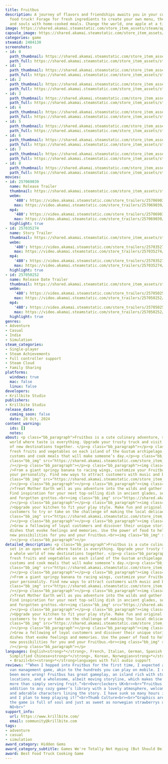 ```yaml
---
title: Fruitbus
description: A journey of flavors and friendships awaits you in your cozy, customisable
  food truck! Forage for fresh ingredients to create your own menu, then feed tummies
  and souls with home-cooked meals. Change the world, one apple at a time.
image: https://shared.akamai.steamstatic.com/store_item_assets/steam/apps/2484130/header.jpg?t=1732473233
capsule_image: https://shared.akamai.steamstatic.com/store_item_assets/steam/apps/2484130/capsule_231x87.jpg?t=1732473233
categories: game
steamid: 2484130
screenshots:
- id: 0
  path_thumbnail: https://shared.akamai.steamstatic.com/store_item_assets/steam/apps/2484130/ss_4161b02e62449041df4727a43cc5e31a32248e3e.600x338.jpg?t=1732473233
  path_full: https://shared.akamai.steamstatic.com/store_item_assets/steam/apps/2484130/ss_4161b02e62449041df4727a43cc5e31a32248e3e.1920x1080.jpg?t=1732473233
- id: 1
  path_thumbnail: https://shared.akamai.steamstatic.com/store_item_assets/steam/apps/2484130/ss_9cf2c51cd6f63b6f9975ae5e62c90cc341a859c7.600x338.jpg?t=1732473233
  path_full: https://shared.akamai.steamstatic.com/store_item_assets/steam/apps/2484130/ss_9cf2c51cd6f63b6f9975ae5e62c90cc341a859c7.1920x1080.jpg?t=1732473233
- id: 2
  path_thumbnail: https://shared.akamai.steamstatic.com/store_item_assets/steam/apps/2484130/ss_a551f2d18604fa5affae3c90ef0acc24b905be71.600x338.jpg?t=1732473233
  path_full: https://shared.akamai.steamstatic.com/store_item_assets/steam/apps/2484130/ss_a551f2d18604fa5affae3c90ef0acc24b905be71.1920x1080.jpg?t=1732473233
- id: 3
  path_thumbnail: https://shared.akamai.steamstatic.com/store_item_assets/steam/apps/2484130/ss_6744465b572b513ebb5279a9e8a809560efc6e21.600x338.jpg?t=1732473233
  path_full: https://shared.akamai.steamstatic.com/store_item_assets/steam/apps/2484130/ss_6744465b572b513ebb5279a9e8a809560efc6e21.1920x1080.jpg?t=1732473233
- id: 4
  path_thumbnail: https://shared.akamai.steamstatic.com/store_item_assets/steam/apps/2484130/ss_715a3e7aff4a5b9de8327ae2e0e58d20d09570cd.600x338.jpg?t=1732473233
  path_full: https://shared.akamai.steamstatic.com/store_item_assets/steam/apps/2484130/ss_715a3e7aff4a5b9de8327ae2e0e58d20d09570cd.1920x1080.jpg?t=1732473233
- id: 5
  path_thumbnail: https://shared.akamai.steamstatic.com/store_item_assets/steam/apps/2484130/ss_63d97f15e5ac660bb62c390606f5d923d6221ad5.600x338.jpg?t=1732473233
  path_full: https://shared.akamai.steamstatic.com/store_item_assets/steam/apps/2484130/ss_63d97f15e5ac660bb62c390606f5d923d6221ad5.1920x1080.jpg?t=1732473233
- id: 6
  path_thumbnail: https://shared.akamai.steamstatic.com/store_item_assets/steam/apps/2484130/ss_5fef18ce20157d60b2f936ea9f0583970e8a40bd.600x338.jpg?t=1732473233
  path_full: https://shared.akamai.steamstatic.com/store_item_assets/steam/apps/2484130/ss_5fef18ce20157d60b2f936ea9f0583970e8a40bd.1920x1080.jpg?t=1732473233
- id: 7
  path_thumbnail: https://shared.akamai.steamstatic.com/store_item_assets/steam/apps/2484130/ss_c539cad1f7952f0938dcba81161f8567ad6d0e89.600x338.jpg?t=1732473233
  path_full: https://shared.akamai.steamstatic.com/store_item_assets/steam/apps/2484130/ss_c539cad1f7952f0938dcba81161f8567ad6d0e89.1920x1080.jpg?t=1732473233
- id: 8
  path_thumbnail: https://shared.akamai.steamstatic.com/store_item_assets/steam/apps/2484130/ss_5a3224d2d460a3887a3e8716752c5fd4443f8f18.600x338.jpg?t=1732473233
  path_full: https://shared.akamai.steamstatic.com/store_item_assets/steam/apps/2484130/ss_5a3224d2d460a3887a3e8716752c5fd4443f8f18.1920x1080.jpg?t=1732473233
movies:
- id: 257069039
  name: Release Trailer
  thumbnail: https://shared.akamai.steamstatic.com/store_item_assets/steam/apps/257069039/437a5f9220c361f490f521f7092a70c4eee271f1/movie_600x337.jpg?t=1730130308
  webm:
    '480': https://video.akamai.steamstatic.com/store_trailers/257069039/movie480_vp9.webm?t=1730130308
    max: https://video.akamai.steamstatic.com/store_trailers/257069039/movie_max_vp9.webm?t=1730130308
  mp4:
    '480': https://video.akamai.steamstatic.com/store_trailers/257069039/movie480.mp4?t=1730130308
    max: https://video.akamai.steamstatic.com/store_trailers/257069039/movie_max.mp4?t=1730130308
  highlight: true
- id: 257035274
  name: Story Trailer
  thumbnail: https://shared.akamai.steamstatic.com/store_item_assets/steam/apps/257035274/movie.293x165.jpg?t=1724850646
  webm:
    '480': https://video.akamai.steamstatic.com/store_trailers/257035274/movie480_vp9.webm?t=1724850646
    max: https://video.akamai.steamstatic.com/store_trailers/257035274/movie_max_vp9.webm?t=1724850646
  mp4:
    '480': https://video.akamai.steamstatic.com/store_trailers/257035274/movie480.mp4?t=1724850646
    max: https://video.akamai.steamstatic.com/store_trailers/257035274/movie_max.mp4?t=1724850646
  highlight: true
- id: 257050252
  name: Release Date Trailer
  thumbnail: https://shared.akamai.steamstatic.com/store_item_assets/steam/apps/257050252/movie.293x165.jpg?t=1725871093
  webm:
    '480': https://video.akamai.steamstatic.com/store_trailers/257050252/movie480_vp9.webm?t=1725871093
    max: https://video.akamai.steamstatic.com/store_trailers/257050252/movie_max_vp9.webm?t=1725871093
  mp4:
    '480': https://video.akamai.steamstatic.com/store_trailers/257050252/movie480.mp4?t=1725871093
    max: https://video.akamai.steamstatic.com/store_trailers/257050252/movie_max.mp4?t=1725871093
  highlight: true
genres:
- Adventure
- Casual
- Indie
- Simulation
steam_categories:
- Single-player
- Steam Achievements
- Full controller support
- Steam Cloud
- Family Sharing
platforms:
  windows: true
  mac: false
  linux: false
developers:
- Krillbite Studio
publishers:
- Krillbite Studio
release_date:
  coming_soon: false
  date: 28 Oct, 2024
content_warning:
  ids: []
  notes:
about: <p class="bb_paragraph">Fruitbus is a cute culinary adventure, set in an open
  world where taste is everything. Upgrade your trusty truck and visit a whole world
  of new destinations together. </p><p class="bb_paragraph"></p><p class="bb_paragraph">Discover
  fresh fruits and vegetables on each island of the Gustum archipelago, learn their
  customs and cook meals that will make someone’s day.</p><p class="bb_paragraph"><img
  class="bb_img" src="https://shared.akamai.steamstatic.com/store_item_assets/steam/apps/2484130/extras/Storepage_GIFs_1.gif?t=1732473233"
  /></p><p class="bb_paragraph"></p><p class="bb_paragraph"><img class="bb_img" src="https://shared.akamai.steamstatic.com/store_item_assets/steam/apps/2484130/extras/Upgrade_your_fruitbus_center.png?t=1732473233"
  />From a giant springy banana to racing wings, customize your Fruitbus to reflect
  your personality. Find new ways to attract customers with music and bright colors.  <br><img
  class="bb_img" src="https://shared.akamai.steamstatic.com/store_item_assets/steam/apps/2484130/extras/Storepage_GIFs_2.gif?t=1732473233"
  /></p><p class="bb_paragraph"></p><p class="bb_paragraph"><img class="bb_img" src="https://shared.akamai.steamstatic.com/store_item_assets/steam/apps/2484130/extras/ForageInTheWildsCenter.png?t=1732473233"
  />Treat Mother Earth well as you adventure into the wilds and gather ingredients.
  Find inspiration for your next top-selling dish in ancient glades, secret groves,
  and forgotten grottos.<br><img class="bb_img" src="https://shared.akamai.steamstatic.com/store_item_assets/steam/apps/2484130/extras/Storepage_GIFs_3.gif?t=1732473233"
  /></p><p class="bb_paragraph"></p><p class="bb_paragraph"><img class="bb_img" src="https://shared.akamai.steamstatic.com/store_item_assets/steam/apps/2484130/extras/RefineYourRecipiesCenter.png?t=1732473233"
  />Upgrade your kitchen to fit your play style. Make fun and original dishes for
  customers to try or take on the challenge of making the local delicacy.</p><p class="bb_paragraph"><img
  class="bb_img" src="https://shared.akamai.steamstatic.com/store_item_assets/steam/apps/2484130/extras/Storepage_Gif_4_2.gif?t=1732473233"
  /></p><p class="bb_paragraph"></p><p class="bb_paragraph"><img class="bb_img" src="https://shared.akamai.steamstatic.com/store_item_assets/steam/apps/2484130/extras/FoodForTheSoulCenter.png?t=1732473233"
  />Grow a following of loyal customers and discover their unique stories by creating
  dishes that evoke feelings and memories. Use the power of food to help and unlock
  new possibilities for you and your Fruitbus.<br><img class="bb_img" src="https://shared.akamai.steamstatic.com/store_item_assets/steam/apps/2484130/extras/Storepage_GIFs_5.gif?t=1732473233"
  /></p><p class="bb_paragraph"></p>
detailed_description: <p class="bb_paragraph">Fruitbus is a cute culinary adventure,
  set in an open world where taste is everything. Upgrade your trusty truck and visit
  a whole world of new destinations together. </p><p class="bb_paragraph"></p><p class="bb_paragraph">Discover
  fresh fruits and vegetables on each island of the Gustum archipelago, learn their
  customs and cook meals that will make someone’s day.</p><p class="bb_paragraph"><img
  class="bb_img" src="https://shared.akamai.steamstatic.com/store_item_assets/steam/apps/2484130/extras/Storepage_GIFs_1.gif?t=1732473233"
  /></p><p class="bb_paragraph"></p><p class="bb_paragraph"><img class="bb_img" src="https://shared.akamai.steamstatic.com/store_item_assets/steam/apps/2484130/extras/Upgrade_your_fruitbus_center.png?t=1732473233"
  />From a giant springy banana to racing wings, customize your Fruitbus to reflect
  your personality. Find new ways to attract customers with music and bright colors.  <br><img
  class="bb_img" src="https://shared.akamai.steamstatic.com/store_item_assets/steam/apps/2484130/extras/Storepage_GIFs_2.gif?t=1732473233"
  /></p><p class="bb_paragraph"></p><p class="bb_paragraph"><img class="bb_img" src="https://shared.akamai.steamstatic.com/store_item_assets/steam/apps/2484130/extras/ForageInTheWildsCenter.png?t=1732473233"
  />Treat Mother Earth well as you adventure into the wilds and gather ingredients.
  Find inspiration for your next top-selling dish in ancient glades, secret groves,
  and forgotten grottos.<br><img class="bb_img" src="https://shared.akamai.steamstatic.com/store_item_assets/steam/apps/2484130/extras/Storepage_GIFs_3.gif?t=1732473233"
  /></p><p class="bb_paragraph"></p><p class="bb_paragraph"><img class="bb_img" src="https://shared.akamai.steamstatic.com/store_item_assets/steam/apps/2484130/extras/RefineYourRecipiesCenter.png?t=1732473233"
  />Upgrade your kitchen to fit your play style. Make fun and original dishes for
  customers to try or take on the challenge of making the local delicacy.</p><p class="bb_paragraph"><img
  class="bb_img" src="https://shared.akamai.steamstatic.com/store_item_assets/steam/apps/2484130/extras/Storepage_Gif_4_2.gif?t=1732473233"
  /></p><p class="bb_paragraph"></p><p class="bb_paragraph"><img class="bb_img" src="https://shared.akamai.steamstatic.com/store_item_assets/steam/apps/2484130/extras/FoodForTheSoulCenter.png?t=1732473233"
  />Grow a following of loyal customers and discover their unique stories by creating
  dishes that evoke feelings and memories. Use the power of food to help and unlock
  new possibilities for you and your Fruitbus.<br><img class="bb_img" src="https://shared.akamai.steamstatic.com/store_item_assets/steam/apps/2484130/extras/Storepage_GIFs_5.gif?t=1732473233"
  /></p><p class="bb_paragraph"></p>
languages: English<strong>*</strong>, French, Italian, German, Spanish - Spain, Japanese<strong>*</strong>,
  Simplified Chinese<strong>*</strong>, Korean, Norwegian<strong>*</strong>, Portuguese
  - Brazil<br><strong>*</strong>languages with full audio support
reviews: "“When I hopped into Fruitbus for the first time, I expected a typical food
  van management game, akin to the hundreds you can play on mobile. I couldn’t have
  been more wrong! Fruitbus has great gameplay, an island rich with stories and interesting
  locations, and a wholesome, albeit moving storyline, which makes the game so much
  more than simply serving fruit.”<br>Overclockers UK<br><br>“Fruitbus is the perfect
  addition to any cozy gamer’s library with a lovely atmosphere, welcoming graphics
  and adorable characters lining the story. I have sunk so many hours into this game
  and I plan to keep playing it!”<br>Thumb Culture<br><br>“Graphics are beautiful,
  the game is full of soul and just as sweet as norwegian strawberrys used to be.”<br>Gamer
  NO<br>"
support_info:
  url: https://www.krillbite.com/
  email: community@krillbite.com
tags:
- adventure
- casual
- simulation
award_category: Hidden Gems
award_category_subtitle: Games We're Totally Not Hyping (But Should Be)
award: Best Food Truck Cooking Game
---
```



